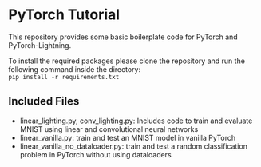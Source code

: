 # PyTorch Tutorial
This repository provides some basic boilerplate code for PyTorch and PyTorch-Lightning.

To install the required packages please clone the repository and run the following command inside the directory:\
`pip install -r requirements.txt`

## Included Files
- linear_lighting.py, conv_lighting.py: Includes code to train and evaluate MNIST using linear and convolutional neural networks
- linear_vanilla.py: train and test an MNIST model in vanilla PyTorch
- linear_vanilla_no_dataloader.py: train and test a random classification problem in PyTorch without using dataloaders

